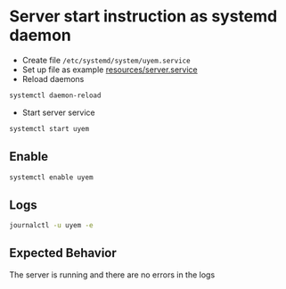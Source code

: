 # Server start instruction as systemd daemon

- Create file `/etc/systemd/system/uyem.service`
- Set up file as example [resources/server.service](./resources/server.service)
- Reload daemons

```sh
systemctl daemon-reload
```

- Start server service

```sh
systemctl start uyem
```

## Enable

```sh
systemctl enable uyem
```

## Logs

```sh
journalctl -u uyem -e
```

## Expected Behavior

The server is running and there are no errors in the logs
